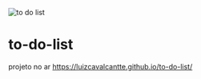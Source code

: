 ![to do list](https://user-images.githubusercontent.com/85976619/130679954-74b50e88-d49e-4a1e-ae87-5a74e0defd8e.gif)
# to-do-list

projeto no ar
https://luizcavalcantte.github.io/to-do-list/

